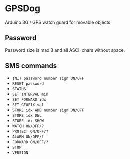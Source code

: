# GPSDog
Arduino 3G / GPS watch guard for movable objects

## Password
Password size is max 8 and all ASCII chars without space.

## SMS commands

- ```INIT password number sign ON/OFF```
- ```RESET password```
- ```STATUS```
- ```SET INTERVAL min```
- ```SET FORWARD idx```
- ```SET GEOFIX val```
- ```STORE idx ADD number sign ON/OFF```
- ```STORE idx DEL```
- ```STORE idx SHOW```
- ```WATCH ON/OFF/?```
- ```PROTECT ON/OFF/?```
- ```ALARM ON/OFF/?```
- ```FORWARD ON/OFF/?```
- ```STOP```
- ```VERSION```
